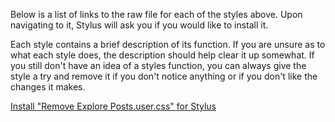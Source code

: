 Below is a list of links to the raw file for each of the styles above. Upon navigating to it, Stylus will ask you if you would like to install it.  

Each style contains a brief description of its function. If you are unsure as to what each style does, the description should help clear it up somewhat. If you still don't have an idea of a styles function, you can always give the style a try and remove it if you don't notice anything or if you don't like the changes it makes.  

[Install "Remove Explore Posts.user.css" for Stylus](https://raw.githubusercontent.com/Neop0litan/CSS-Tweaks/main/Stylus/imgur.com/Remove%20Explore%20Posts.user.css)  